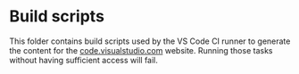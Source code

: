 # Build scripts
This folder contains build scripts used by the VS Code CI runner to generate the content for the [code.visualstudio.com](https://code.visualstudio.com) website. Running those tasks without having sufficient access will fail.


